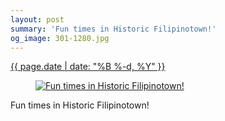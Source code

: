 ```yaml
---
layout: post
summary: 'Fun times in Historic Filipinotown!'
og_image: 301-1280.jpg
---
```


<div class="post">
 <time>
  <a href="/301">
   {{ page.date | date: "%B %-d, %Y" }}
  </a>
 </time>
 <a href="/301">
  <figure data-taken="4/4/2014">
   <img alt="Fun times in Historic Filipinotown!" sizes="(min-width: 700px) 50vw, calc(100vw - 2rem)" src="{{ site.assets_url }}/301-640.jpg" srcset="{{ site.assets_url }}/301-1280.jpg 1280w, {{ site.assets_url }}/301-960.jpg 960w, {{ site.assets_url }}/301-640.jpg 640w, {{ site.assets_url }}/301-320.jpg 320w"/>
  </figure>
 </a>
 <span>
  Fun times in Historic Filipinotown!
 </span>
</div>

